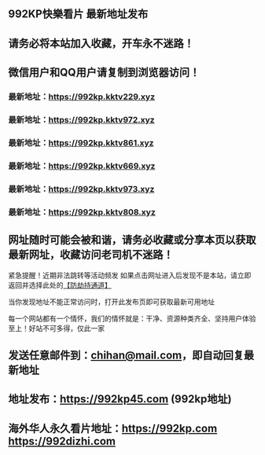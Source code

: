 ## **992KP快樂看片 最新地址发布**
## 请务必将本站加入收藏，开车永不迷路！
## 微信用户和QQ用户请复制到浏览器访问！
### 最新地址：https://992kp.kktv229.xyz

### 最新地址：https://992kp.kktv972.xyz

### 最新地址：https://992kp.kktv861.xyz

### 最新地址：https://992kp.kktv669.xyz

### 最新地址：https://992kp.kktv973.xyz

### 最新地址：https://992kp.kktv808.xyz


## 网址随时可能会被和谐，请务必收藏或分享本页以获取最新网址，收藏访问老司机不迷路！

紧急提醒！近期非法跳转等活动频发
如果点击网址进入后发现不是本站，请立即返回并选择此处的[【防劫持通道】](https://23.224.130.222:7583)

当你发现地址不能正常访问时，打开此发布页即可获取最新可用地址

每一个网站都有一个情怀，我们的情怀就是：干净、资源种类齐全、坚持用户体验至上！好站不可多得，仅此一家

## 发送任意邮件到：chihan@mail.com，即自动回复最新地址
## 地址发布：https://992kp45.com  (992kp地址)
## 海外华人永久看片地址：https://992kp.com  https://992dizhi.com
